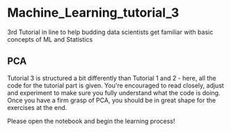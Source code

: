# Machine_Learning_tutorial_3
3rd Tutorial in line to help budding data scientists get familiar with basic concepts of ML and Statistics

## PCA

Tutorial 3 is structured a bit differently than Tutorial 1 and 2 - here, all the code for the tutorial part is given. You're encouraged to read closely, adjust and experiment to make sure you fully understand what the code is doing. Once you have a firm grasp of PCA, you should be in great shape for the exercises at the end.

Please open the notebook and begin the learning process!

